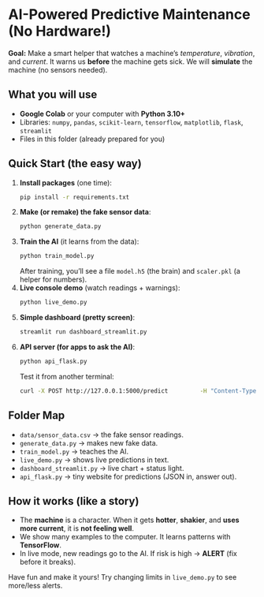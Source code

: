 
# AI-Powered Predictive Maintenance (No Hardware!)

**Goal:** Make a smart helper that watches a machine’s *temperature*, *vibration*, and *current*.
It warns us **before** the machine gets sick. We will **simulate** the machine (no sensors needed).

## What you will use
- **Google Colab** or your computer with **Python 3.10+**
- Libraries: `numpy`, `pandas`, `scikit-learn`, `tensorflow`, `matplotlib`, `flask`, `streamlit`
- Files in this folder (already prepared for you)

## Quick Start (the easy way)
1. **Install packages** (one time):
   ```bash
   pip install -r requirements.txt
   ```
2. **Make (or remake) the fake sensor data**:
   ```bash
   python generate_data.py
   ```
3. **Train the AI** (it learns from the data):
   ```bash
   python train_model.py
   ```
   After training, you’ll see a file `model.h5` (the brain) and `scaler.pkl` (a helper for numbers).
4. **Live console demo** (watch readings + warnings):
   ```bash
   python live_demo.py
   ```
5. **Simple dashboard (pretty screen)**:
   ```bash
   streamlit run dashboard_streamlit.py
   ```
6. **API server (for apps to ask the AI)**:
   ```bash
   python api_flask.py
   ```
   Test it from another terminal:
   ```bash
   curl -X POST http://127.0.0.1:5000/predict         -H "Content-Type: application/json"         -d "{\"temperature_c\": 62, \"vibration_g\": 0.85, \"current_a\": 1.55}"
   ```

## Folder Map
- `data/sensor_data.csv` → the fake sensor readings.
- `generate_data.py` → makes new fake data.
- `train_model.py` → teaches the AI.
- `live_demo.py` → shows live predictions in text.
- `dashboard_streamlit.py` → live chart + status light.
- `api_flask.py` → tiny website for predictions (JSON in, answer out).

## How it works (like a story)
- The **machine** is a character. When it gets **hotter**, **shakier**, and **uses more current**, it is **not feeling well**.
- We show many examples to the computer. It learns patterns with **TensorFlow**.
- In live mode, new readings go to the AI. If risk is high → **ALERT** (fix before it breaks).

Have fun and make it yours! Try changing limits in `live_demo.py` to see more/less alerts.
